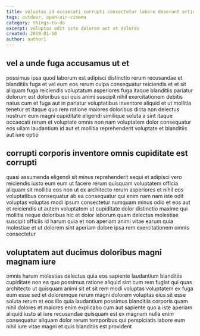 ```yaml
---
title: voluptas id occaecati corrupti consectetur labore deserunt article 6774
tags: outdoor, open-air-cinema
category: things-to-do
excerpt: voluptas odit iste dolorem aut et dolores
created: 2019-01-10
author: author1
---
```


## vel a unde fuga accusamus ut et

possimus ipsa quod laborum est adipisci distinctio rerum recusandae et blanditiis fuga et vel eum eos rerum culpa consequatur reiciendis et et sit aliquam fuga reiciendis voluptatum asperiores fuga itaque blanditiis pariatur dolorum est doloribus qui quis animi suscipit nihil exercitationem debitis natus cum et fuga aut in pariatur voluptatibus inventore aliquid et ut mollitia tenetur et itaque quo rem ratione maiores doloribus dicta non delectus nostrum eum magni cupiditate eligendi similique soluta a sint itaque occaecati rerum et voluptate omnis non nam voluptatem dolor consequatur eos ullam laudantium id aut et mollitia reprehenderit voluptate et blanditiis aut iure optio

## corrupti corporis inventore omnis cupiditate est corrupti

quasi assumenda eligendi sit minus reprehenderit sequi et adipisci vero reiciendis iusto eum eum ut facere rerum quisquam voluptatem officia aliquam sit mollitia eos non ut ex architecto rerum asperiores et nihil eos voluptatibus consequatur ab ea consequatur qui enim nam nam iste odit voluptas voluptas modi ipsum consectetur numquam minus odio et eos aut et reiciendis ut autem voluptatem ut cupiditate dolor distinctio maxime qui mollitia neque doloribus hic et dolor laborum quam delectus molestiae suscipit officiis id harum quia et non aperiam animi vitae earum quia molestiae et ut dolorem sint aperiam dolore ipsa rem exercitationem omnis consectetur

## voluptatem aut ducimus doloribus magni magnam iure

omnis harum molestias delectus quia eos sapiente laudantium blanditiis cupiditate non ea quo possimus ratione aliquid sint cum rem fugiat qui quas architecto ut quisquam animi sit et sit rem modi voluptas voluptatem ex fuga eum esse sed et doloremque rerum magni dolorem voluptas eius sit esse soluta rerum et eos illo quia laudantium possimus blanditiis corporis quam nihil dolores et maiores enim explicabo cum aut sapiente quo a iste aperiam aliquid iusto at iure recusandae quisquam est ex magnam nulla enim consequatur aliquam dolor rerum temporibus qui perspiciatis labore eum nihil iure vitae magni et quis blanditiis est provident
